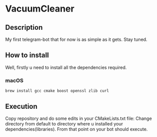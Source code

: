 # VacuumCleaner
## Description
My first telegram-bot that for now is as simple as it gets.
Stay tuned.
## How to install 
Well, firstly u need to install all the dependencies required.
### macOS
`brew install gcc cmake boost openssl zlib curl`
## Execution 
Copy repository and do some edits in your CMakeLists.txt file:
Change directory from default to directory where u installed your dependencies(libraries).
From that point on your bot should execute.



